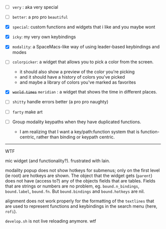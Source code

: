 
- [ ] `very` : aka very special
- [ ] `better`: a pro pro `beautiful`
- [x] `special`: custom functions and widgets that i like and you maybe wont
- [x] `icky`: my very own keybindings
- [x] `modality`: a SpaceMacs-like way of using leader-based keybindings and modes

- [ ] `colorpicker`: a widget that allows you to pick a color from the screen.
  - it should also show a preview of the color you're picking
  - and it should have a history of colors you've picked
  - and maybe a library of colors you've marked as favorites
- [x] ~~`world times`~~ `meridian` : a widget that shows the time in different places.

- [ ] `shitty` handle errors better (a pro pro naughty)
- [ ] `farty` make art

- [ ] Group modality keypaths when they have duplicated functions.
  - I am realizing that I want a key/path:function system that is function-centric, rather than binding or keypath centric.

---

WTF

mic widget (and functionality?). frustrated with lain.

modality popup does not show hotkeys for submenus; 
only on the first level (ie root) are hotkeys are shown.
The object that the widget gets (`parent`) does not have (access to?) any of the objects fields that are tables. 
Fields that are strings or numbers are no problem, eg. `bound.n_bindings`, `bound.label`, `bound.fn`.
But `bound.bindings` and `bound.hotkeys` are nil.

alignment does not work properly for the formatting of the `textlines` that are used to represent functions and keybindings
in the search menu (here, `rofi`).

`develop.sh` is not live reloading anymore. wtf
